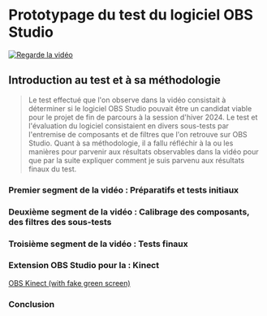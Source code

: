 # Prototypage du test du logiciel OBS Studio

[![Regarde la vidéo](../prototypage/preview.png)](../prototypage/prototypage.mp4)

## Introduction au test et à sa méthodologie

>Le test effectué que l'on observe dans la vidéo consistait à déterminer si le logiciel OBS Studio pouvait être un candidat viable pour le projet de fin de parcours à la session d'hiver 2024. Le test et l'évaluation du logiciel consistaient en divers sous-tests par l'entremise de composants et de filtres que l'on retrouve sur OBS Studio. Quant à sa méthodologie, il a fallu réfléchir à la ou les manières pour parvenir aux résultats observables dans la vidéo pour que par la suite expliquer comment je suis parvenu aux résultats finaux du test.

### Premier segment de la vidéo : Préparatifs et tests initiaux

### Deuxième segment de la vidéo : Calibrage des composants, des filtres des sous-tests

### Troisième segment de la vidéo : Tests finaux

### Extension OBS Studio pour la : Kinect

[OBS Kinect (with fake green screen)](https://obsproject.com/forum/resources/obs-kinect-with-faux-green-screen.897/)

### Conclusion

